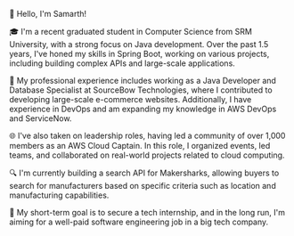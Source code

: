 👋 Hello, I'm Samarth!

🎓 I'm a recent graduated student in Computer Science from SRM University, with a strong focus on Java development. Over the past 1.5 years, I've honed my skills in Spring Boot, working on various projects, including building complex APIs and large-scale applications.

💼 My professional experience includes working as a Java Developer and Database Specialist at SourceBow Technologies, where I contributed to developing large-scale e-commerce websites. Additionally, I have experience in DevOps and am expanding my knowledge in AWS DevOps and ServiceNow.

🌐 I've also taken on leadership roles, having led a community of over 1,000 members as an AWS Cloud Captain. In this role, I organized events, led teams, and collaborated on real-world projects related to cloud computing.

🔍 I'm currently building a search API for Makersharks, allowing buyers to search for manufacturers based on specific criteria such as location and manufacturing capabilities.

🚀 My short-term goal is to secure a tech internship, and in the long run, I'm aiming for a well-paid software engineering job in a big tech company.

<!---
samarth93/samarth93 is a ✨ special ✨ repository because its `README.md` (this file) appears on your GitHub profile.
You can click the Preview link to take a look at your changes.
--->
